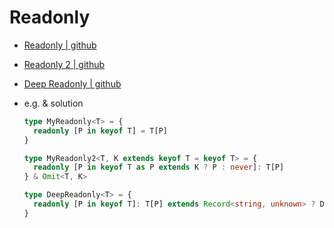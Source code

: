 # Readonly

- [Readonly | github]()
- [Readonly 2 | github](https://github.com/type-challenges/type-challenges/blob/master/questions/8-medium-readonly-2/README.md)
- [Deep Readonly | github](https://github.com/type-challenges/type-challenges/blob/master/questions/9-medium-deep-readonly/README.md)

- e.g. & solution

  ```typescript
  type MyReadonly<T> = {
    readonly [P in keyof T] = T[P]
  }

  type MyReadonly2<T, K extends keyof T = keyof T> = {
    readonly [P in keyof T as P extends K ? P : never]: T[P]
  } & Omit<T, K>

  type DeepReadonly<T> = {
    readonly [P in keyof T]: T[P] extends Record<string, unknown> ? DeepReadonly<T[P]> : T[P]
  }
  ```
